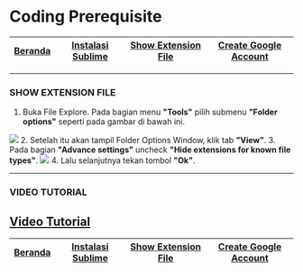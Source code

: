# Coding Prerequisite

| [Beranda][0] | [Instalasi Sublime][1] | [Show Extension File][2] | [Create Google Account][3] 
|:---------:|:--------------:|:--------------:|:--------------:|

---

### SHOW EXTENSION FILE

1. Buka File Explore. Pada bagian menu <b>"Tools"</b> pilih submenu <b>"Folder options"</b> seperti pada gambar di bawah ini.
<img src="https://scontent-sin6-2.xx.fbcdn.net/v/t1.0-9/23031483_10211156249370153_3750258267120422841_n.jpg?oh=9ddd865553678481197f02a3c634ffbe&oe=5A74ECF0">
2. Setelah itu akan tampil Folder Options Window, klik tab <b>"View"</b>.
3. Pada bagian <b>"Advance settings"</b> uncheck <b>"Hide extensions for known file types"</b>.
<img src="https://scontent-sin6-2.xx.fbcdn.net/v/t1.0-9/23172952_10211156249410154_2650931691889932283_n.jpg?oh=a678155afb12a7ceb8c5e24ee6d58eb3&oe=5AAACF84">
4. Lalu selanjutnya tekan tombol <b>"Ok"</b>.

---

### VIDEO TUTORIAL

[Video Tutorial](https://www.youtube.com/embed/wxIIskKmUQA)
---

| [Beranda][0] | [Instalasi Sublime][1] | [Show Extension File][2] | [Create Google Account][3] 
|:---------:|:--------------:|:--------------:|:--------------:|

[0]: README.md "Beranda"
[1]: instalasi-sublime.md "Instalasi Sublime"
[2]: show-extension-file.md "Show Extension File"
[3]: create-google-account.md "Create Google Account"
